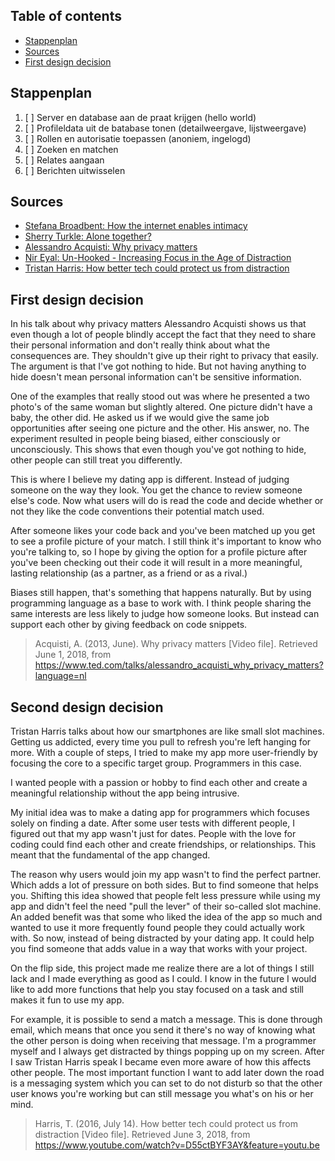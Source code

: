 ## Table of contents

- [Stappenplan](#stappenplan)
- [Sources](#sources)
- [First design decision](#First-design-decision)

## Stappenplan 

1. [ ] Server en database aan de praat krijgen (hello world)
2. [ ] Profileldata uit de batabase tonen (detailweergave, lijstweergave)
3. [ ] Rollen en autorisatie toepassen (anoniem, ingelogd)
4. [ ] Zoeken en matchen
5. [ ] Relates aangaan
6. [ ] Berichten uitwisselen

## Sources
- [Stefana Broadbent: How the internet enables intimacy](https://www.ted.com/talks/stefana_broadbent_how_the_internet_enables_intimacy?language=nl)
- [Sherry Turkle: Alone together?](https://www.ted.com/talks/sherry_turkle_alone_together?language=nl)
- [Alessandro Acquisti: Why privacy matters](https://www.ted.com/talks/alessandro_acquisti_why_privacy_matters?language=nl)
- [Nir Eyal: Un-Hooked - Increasing Focus in the Age of Distraction](https://www.youtube.com/watch?v=1j2Wg3kwZIk&feature=youtu.be)
- [Tristan Harris: How better tech could protect us from distraction](https://youtu.be/D55ctBYF3AY)

## First design decision
In his talk about why privacy matters Alessandro Acquisti shows us that even though a lot of people blindly accept the fact that they need to share their personal information and don't really think about what the consequences are. They shouldn't give up their right to privacy that easily. The argument is that I've got nothing to hide. But not having anything to hide doesn't mean personal information can't be sensitive information.

One of the examples that really stood out was where he presented a two photo's of the same woman but slightly altered. One picture didn't have a baby, the other did. He asked us if we would give the same job opportunities after seeing one picture and the other. His answer, no. The experiment resulted in people being biased, either consciously or unconsciously. This shows that even though you've got nothing to hide, other people can still treat you differently.

This is where I believe my dating app is different. Instead of judging someone on the way they look. You get the chance to review someone else's code. Now what users will do is read the code and decide whether or not they like the code conventions their potential match used. 

After someone likes your code back and you've been matched up you get to see a profile picture of your match. I still think it's important to know who you're talking to, so I hope by giving the option for a profile picture after you've been checking out their code it will result in a more meaningful, lasting relationship (as a partner, as a friend or as a rival.)

Biases still happen, that's something that happens naturally. But by using programming language as a base to work with. I think people sharing the same interests are less likely to judge how someone looks. But instead can support each other by giving feedback on code snippets.

> Acquisti, A. (2013, June). Why privacy matters [Video file]. Retrieved June 1, 2018, from https://www.ted.com/talks/alessandro_acquisti_why_privacy_matters?language=nl

## Second design decision
Tristan Harris talks about how our smartphones are like small slot machines. Getting us addicted, every time you pull to refresh you're left hanging for more. With a couple of steps, I tried to make my app more user-friendly by focusing the core to a specific target group. Programmers in this case.

I wanted people with a passion or hobby to find each other and create a meaningful relationship without the app being intrusive. 

My initial idea was to make a dating app for programmers which focuses solely on finding a date. After some user tests with different people, I figured out that my app wasn't just for dates. People with the love for coding could find each other and create friendships, or relationships. This meant that the fundamental of the app changed. 

The reason why users would join my app wasn't to find the perfect partner. Which adds a lot of pressure on both sides. But to find someone that helps you. Shifting this idea showed that people felt less pressure while using my app and didn't feel the need "pull the lever" of their so-called slot machine. An added benefit was that some who liked the idea of the app so much and wanted to use it more frequently found people they could actually work with. So now, instead of being distracted by your dating app. It could help you find someone that adds value in a way that works with your project.

On the flip side, this project made me realize there are a lot of things I still lack and I made everything as good as I could. I know in the future I would like to add more functions that help you stay focused on a task and still makes it fun to use my app.

For example, it is possible to send a match a message. This is done through email, which means that once you send it there's no way of knowing what the other person is doing when receiving that message. I'm a programmer myself and I always get distracted by things popping up on my screen. After I saw Tristan Harris speak I became even more aware of how this affects other people. The most important function I want to add later down the road is a messaging system which you can set to do not disturb so that the other user knows you're working but can still message you what's on his or her mind.

> Harris, T. (2016, July 14). How better tech could protect us from distraction [Video file]. Retrieved June 3, 2018, from https://www.youtube.com/watch?v=D55ctBYF3AY&feature=youtu.be